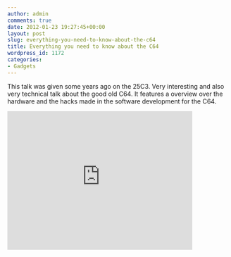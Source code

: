 ```yaml
---
author: admin
comments: true
date: 2012-01-23 19:27:45+00:00
layout: post
slug: everything-you-need-to-know-about-the-c64
title: Everything you need to know about the C64
wordpress_id: 1172
categories:
- Gadgets
---
```


This talk was given some years ago on the 25C3. Very interesting and also very technical talk about the good old C64.  It features a overview over the hardware and the hacks made in the software development for the C64.

<iframe width="420" height="315" src="http://www.youtube.com/embed/ZsRRCnque2E" frameborder="0" allowfullscreen></iframe>